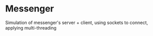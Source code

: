 # Messenger
Simulation of messenger's server + client, using sockets to connect, applying multi-threading
